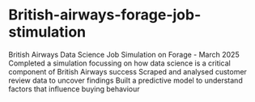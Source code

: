 # British-airways-forage-job-stimulation

British Airways Data Science Job Simulation on Forage - March 2025
Completed a simulation focussing on how data science is a critical component of British Airways success
Scraped and analysed customer review data to uncover findings
Built a predictive model to understand factors that influence buying behaviour
